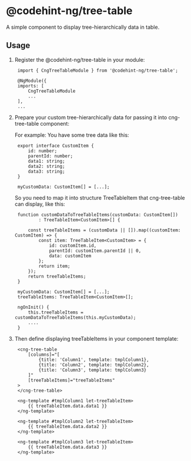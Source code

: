 # @codehint-ng/tree-table

A simple component to display tree-hierarchically data in table.

## Usage

1) Register the @codehint-ng/tree-table in your module:

        import { CngTreeTableModule } from '@codehint-ng/tree-table';

        @NgModule({
        imports: [
            CngTreeTableModule
            ...
        ],
        ...
 
2) Prepare your custom tree-hierarchically data for passing it into cng-tree-table 
component: 

    For example: You have some tree data like this:
    
        export interface CustomItem {
            id: number;
            parentId: number;
            data1: string;
            data2: string;
            data3: string;
        }
        
        myCustomData: CustomItem[] = [...];
     
    So you need to map it into structure TreeTableItem<T> that cng-tree-table can display, like this:
    
        function customDataToTreeTableItems(customData: CustomItem[])
                : TreeTableItem<CustomItem>[] {
                
            const treeTableItems = (customData || []).map((customItem: CustomItem) => {
                const item: TreeTableItem<CustomItem> = {
                    id: customItem.id,
                    parentId: customItem.parentId || 0,
                    data: customItem
                };
                return item;
            });
            return treeTableItems;
        }
    
        myCustomData: CustomItem[] = [...];
        treeTableItems: TreeTableItem<CustomItem>[];
        
        ngOnInit() {
            this.treeTableItems = customDataToTreeTableItems(this.myCustomData);
            ....
        }
            
        
3) Then define displaying treeTableItems in your component template:
 
        <cng-tree-table
            [columns]="[
                {title: 'Column1', template: tmplColumn1},
                {title: 'Column2', template: tmplColumn2},
                {title: 'Column3', template: tmplColumn3}
            ]"
            [treeTableItems]="treeTableItems"
        >
        </cng-tree-table>

        <ng-template #tmplColumn1 let-treeTableItem>
            {{ treeTableItem.data.data1 }}
        </ng-template>

        <ng-template #tmplColumn2 let-treeTableItem>
            {{ treeTableItem.data.data2 }}
        </ng-template>

        <ng-template #tmplColumn3 let-treeTableItem>
            {{ treeTableItem.data.data3 }}
        </ng-template>
